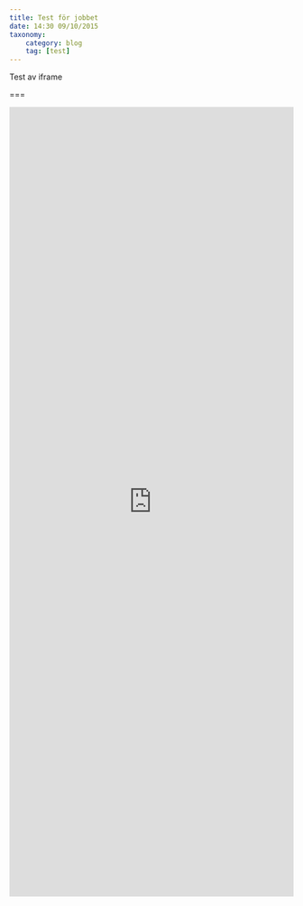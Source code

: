 ```yaml
---
title: Test för jobbet
date: 14:30 09/10/2015
taxonomy:
    category: blog
    tag: [test]
---
```


Test av iframe

===

<iframe width ="100%" frameborder="0" scrolling="no" style="height: 100em" id="iframe-income" src="https://usupp.wkstage.se/insurance-widget"></iframe>
